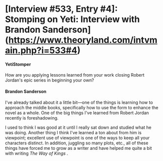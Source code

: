 # [Interview #533, Entry #4]: Stomping on Yeti: Interview with Brandon Sanderson](https://www.theoryland.com/intvmain.php?i=533#4)

#### YetiStomper

How are you applying lessons learned from your work closing Robert Jordan's epic series in beginning your own?

#### Brandon Sanderson

I've already talked about it a little bit—one of the things is learning how to approach the middle books, specifically how to use the form to enhance the novel as a whole. One of the big things I've learned from Robert Jordan recently is foreshadowing.

I used to think I was good at it until I really sat down and studied what he was doing. Another thing I think I've learned a ton about from him is viewpoint; excellent use of viewpoint is one of the ways to keep all your characters distinct. In addition, juggling so many plots, etc., all of these things have forced me to grow as a writer and have helped me quite a bit with writing
*The Way of Kings*
.

